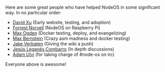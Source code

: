 Here are some great people who have helped NodeOS in some significant way.
In no particular order:

- [David Xu](https://twitter.com/dvdxu) (Early website, testing, and adoption)
- [Forrest Norvell](https://twitter.com/othiym23) (NodeOS on Raspberry Pi)
- [Max Ogden](https://twitter.com/maxogden) (Docker testing, deploy, and evangelizing)
- [Max Bernstein](https://github.com/tekknolagi) (Crazy asm madness and docker testing)
- [Jake Verbaten](https://github.com/raynos) (Giving the wiki a push)
- [Jesús Leganés Combarro](https://github.com/piranna) (In depth discussions)
- [Adam Ulvi](https://github.com/aulvi) (for taking charge of #node-os on irc)

Everyone above is awesome!
